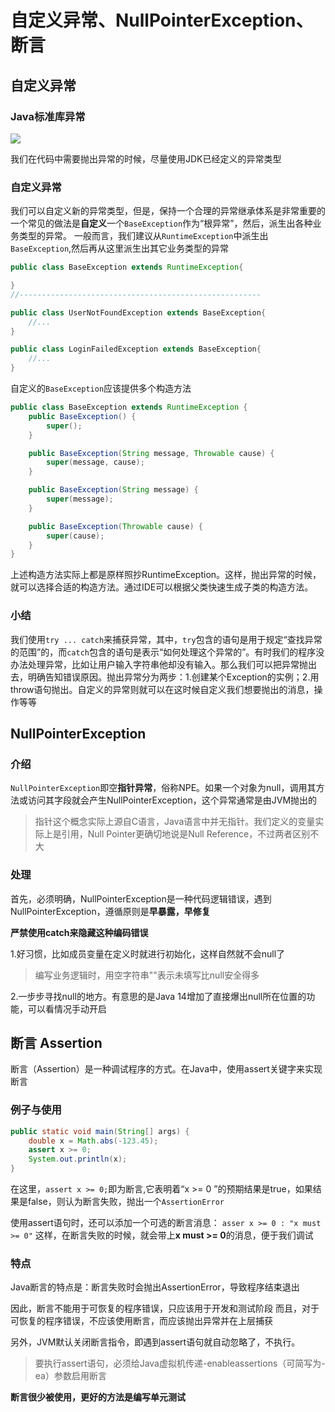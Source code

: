 # 自定义异常、NullPointerException、断言

## 自定义异常
### Java标准库异常  
![](https://i.loli.net/2021/11/14/CTP1SUXMGwE8Ymt.png)

我们在代码中需要抛出异常的时候，尽量使用JDK已经定义的异常类型       

### 自定义异常  
我们可以自定义新的异常类型，但是，保持一个合理的异常继承体系是非常重要的        
一个常见的做法是**自定义**一个```BaseException```作为“根异常”，然后，派生出各种业务类型的异常。 
一般而言，我们建议从```RuntimeException```中派生出```BaseException```,然后再从这里派生出其它业务类型的异常   

```Java
public class BaseException extends RuntimeException{

}
//------------------------------------------------------

public class UserNotFoundException extends BaseException{
    //...
}

public class LoginFailedException extends BaseException{
    //...
}
```

自定义的```BaseException```应该提供多个构造方法 
```Java
public class BaseException extends RuntimeException {
    public BaseException() {
        super();
    }

    public BaseException(String message, Throwable cause) {
        super(message, cause);
    }

    public BaseException(String message) {
        super(message);
    }

    public BaseException(Throwable cause) {
        super(cause);
    }
}
``` 
上述构造方法实际上都是原样照抄RuntimeException。这样，抛出异常的时候，就可以选择合适的构造方法。通过IDE可以根据父类快速生成子类的构造方法。     

### 小结
我们使用```try ... catch```来捕获异常，其中，```try```包含的语句是用于规定“查找异常的范围”的，而```catch```包含的语句是表示“如何处理这个异常的”。有时我们的程序没办法处理异常，比如让用户输入字符串他却没有输入。那么我们可以把异常抛出去，明确告知错误原因。抛出异常分为两步：1.创建某个Exception的实例；2.用throw语句抛出。自定义的异常则就可以在这时候自定义我们想要抛出的消息，操作等等 

## NullPointerException

### 介绍
```NullPointerException```即空**指针异常**，俗称NPE。如果一个对象为null，调用其方法或访问其字段就会产生NullPointerException，这个异常通常是由JVM抛出的  

> 指针这个概念实际上源自C语言，Java语言中并无指针。我们定义的变量实际上是引用，Null Pointer更确切地说是Null Reference，不过两者区别不大 

### 处理
首先，必须明确，NullPointerException是一种代码逻辑错误，遇到NullPointerException，遵循原则是**早暴露，早修复**

**严禁使用catch来隐藏这种编码错误** 

1.好习惯，比如成员变量在定义时就进行初始化，这样自然就不会null了
> 编写业务逻辑时，用空字符串""表示未填写比null安全得多

2.一步步寻找null的地方。有意思的是Java 14增加了直接爆出null所在位置的功能，可以看情况手动开启   

## 断言 Assertion   
断言（Assertion）是一种调试程序的方式。在Java中，使用assert关键字来实现断言 

### 例子与使用  
```Java
public static void main(String[] args) {
    double x = Math.abs(-123.45);
    assert x >= 0;
    System.out.println(x);
}
```
在这里，```assert x >= 0;```即为断言,它表明着“x >= 0 ”的预期结果是true，如果结果是false，则认为断言失败，抛出一个```AssertionError```   

使用assert语句时，还可以添加一个可选的断言消息：
```asser x >= 0 : "x must >= 0"```
这样，在断言失败的时候，就会带上**x must >= 0**的消息，便于我们调试 

### 特点
Java断言的特点是：断言失败时会抛出AssertionError，导致程序结束退出  

因此，断言不能用于可恢复的程序错误，只应该用于开发和测试阶段
而且，对于可恢复的程序错误，不应该使用断言，而应该抛出异常并在上层捕获  

另外，JVM默认关闭断言指令，即遇到assert语句就自动忽略了，不执行。
> 要执行assert语句，必须给Java虚拟机传递-enableassertions（可简写为-ea）参数启用断言    

**断言很少被使用，更好的方法是编写单元测试**